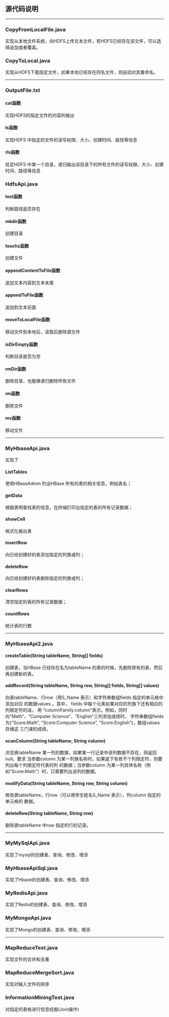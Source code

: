 ## 源代码说明

---

### CopyFromLocalFile.java

​	实现从本地文件系统，向HDFS上传文本文件，若HDFS已经存在该文件，可以选择追加或者覆盖。

### CopyToLocal.java

​	实现从HDFS下载指定文件，如果本地已经存在同名文件，则自动对其重命名。

---

### OutputFile.txt

#### cat函数

实现HDFS的指定文件的内容的输出

#### ls函数

实现HDFS 中指定的文件的读写权限、大小、创建时间、路径等信息

#### rls函数

给定HDFS 中某一个目录，递归输出该目录下的所有文件的读写权限、大小、创建时间、路径等信息

### HdfsApi.java

#### test函数

判断路径是否存在

#### mkdir函数

创建目录

#### touchz函数

创建文件

#### appendContentToFile函数

追加文本内容到文本末尾

#### appendToFile函数

追加到文本前面

#### moveToLocalFile函数

移动文件到本地后，读取后删除源文件

#### isDirEmpty函数

判断目录是否为空

#### rmDir函数

删除目录，也能够递归删除所有文件

#### rm函数

 删除文件

#### mv函数

移动文件

---

### MyHbaseApi.java

实现了

#### ListTables

使用HBaseAdmin 列出HBase 所有的表的相关信息，例如表名；

#### getData

根据表明查找表的信息，在终端打印出指定的表的所有记录数据；

#### showCell

格式化输出表

#### insertRow

向已经创建好的表添加指定的列族或列；

#### deleteRow

向已经创建好的表删除指定的列族或列；

#### clearRows

清空指定的表的所有记录数据；

#### countRows

统计表的行数

---

### MyHbaseApi2.java

#### createTable(String tableName, String[] fields)

创建表，当HBase 已经存在名为tableName 的表的时候，先删除原有的表，然后再创建新的表。

#### addRecord(String tableName, String row, String[] fields, String[] values)

向表tableName、行row（用S_Name 表示）和字符串数组fields 指定的单元格中添加对应
的数据values 。其中， fields 中每个元素如果对应的列族下还有相应的列限定符的话， 用
“columnFamily:column”表示。例如，同时向“Math”、“Computer Science”、“English”三列添加成绩时，
字符串数组fields 为{“Score:Math”, ”Score:Computer Science”, ”Score:English”}，数组values 存储这
三门课的成绩。

#### scanColumn(String tableName, String column)

浏览表tableName 某一列的数据，如果某一行记录中该列数据不存在，则返回null。要求
当参数column 为某一列族名称时，如果底下有若干个列限定符，则要列出每个列限定符代表的列
的数据；当参数column 为某一列具体名称（例如“Score:Math”）时，只需要列出该列的数据。

#### modifyData(String tableName, String row, String column)

修改表tableName，行row（可以用学生姓名S_Name 表示），列column 指定的单元格的
数据。

#### deleteRow(String tableName, String row)

删除表tableName 中row 指定的行的记录。

---

### MyMySqlApi.java

实现了mysql的创建表、查询、修改、增添

### MyHbaseApiSql.java

实现了Hbase的创建表、查询、修改、增添

### MyRedisApi.java

实现了Redis的创建表、查询、修改、增添

### MyMongoApi.java

实现了Mongo的创建表、查询、修改、增添

---

### MapReduceTest.java

实现文件的合并和去重

### MapReduceMergeSort.java

实现对输入文件的排序

### InformationMiningTest.java

对指定的表格进行信息挖掘(Join操作)



